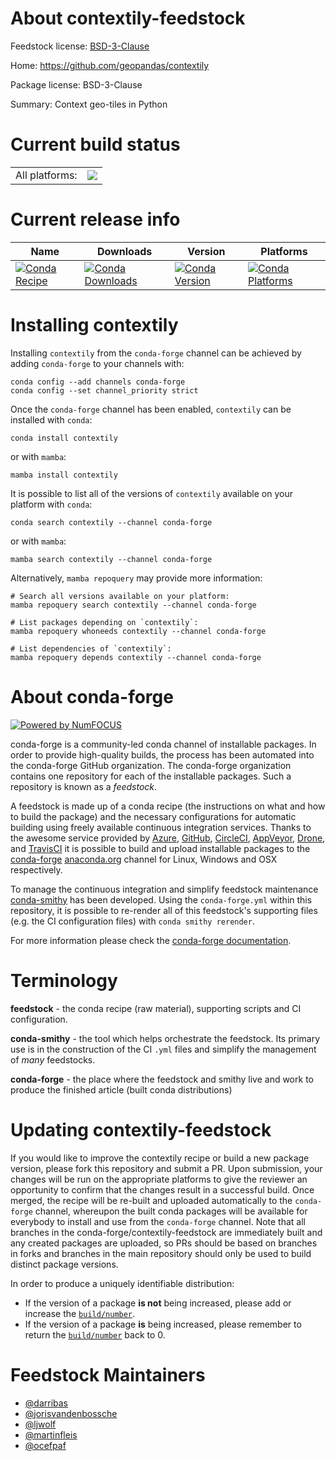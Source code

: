 About contextily-feedstock
==========================

Feedstock license: [BSD-3-Clause](https://github.com/conda-forge/contextily-feedstock/blob/main/LICENSE.txt)

Home: https://github.com/geopandas/contextily

Package license: BSD-3-Clause

Summary: Context geo-tiles in Python

Current build status
====================


<table><tr><td>All platforms:</td>
    <td>
      <a href="https://dev.azure.com/conda-forge/feedstock-builds/_build/latest?definitionId=5524&branchName=main">
        <img src="https://dev.azure.com/conda-forge/feedstock-builds/_apis/build/status/contextily-feedstock?branchName=main">
      </a>
    </td>
  </tr>
</table>

Current release info
====================

| Name | Downloads | Version | Platforms |
| --- | --- | --- | --- |
| [![Conda Recipe](https://img.shields.io/badge/recipe-contextily-green.svg)](https://anaconda.org/conda-forge/contextily) | [![Conda Downloads](https://img.shields.io/conda/dn/conda-forge/contextily.svg)](https://anaconda.org/conda-forge/contextily) | [![Conda Version](https://img.shields.io/conda/vn/conda-forge/contextily.svg)](https://anaconda.org/conda-forge/contextily) | [![Conda Platforms](https://img.shields.io/conda/pn/conda-forge/contextily.svg)](https://anaconda.org/conda-forge/contextily) |

Installing contextily
=====================

Installing `contextily` from the `conda-forge` channel can be achieved by adding `conda-forge` to your channels with:

```
conda config --add channels conda-forge
conda config --set channel_priority strict
```

Once the `conda-forge` channel has been enabled, `contextily` can be installed with `conda`:

```
conda install contextily
```

or with `mamba`:

```
mamba install contextily
```

It is possible to list all of the versions of `contextily` available on your platform with `conda`:

```
conda search contextily --channel conda-forge
```

or with `mamba`:

```
mamba search contextily --channel conda-forge
```

Alternatively, `mamba repoquery` may provide more information:

```
# Search all versions available on your platform:
mamba repoquery search contextily --channel conda-forge

# List packages depending on `contextily`:
mamba repoquery whoneeds contextily --channel conda-forge

# List dependencies of `contextily`:
mamba repoquery depends contextily --channel conda-forge
```


About conda-forge
=================

[![Powered by
NumFOCUS](https://img.shields.io/badge/powered%20by-NumFOCUS-orange.svg?style=flat&colorA=E1523D&colorB=007D8A)](https://numfocus.org)

conda-forge is a community-led conda channel of installable packages.
In order to provide high-quality builds, the process has been automated into the
conda-forge GitHub organization. The conda-forge organization contains one repository
for each of the installable packages. Such a repository is known as a *feedstock*.

A feedstock is made up of a conda recipe (the instructions on what and how to build
the package) and the necessary configurations for automatic building using freely
available continuous integration services. Thanks to the awesome service provided by
[Azure](https://azure.microsoft.com/en-us/services/devops/), [GitHub](https://github.com/),
[CircleCI](https://circleci.com/), [AppVeyor](https://www.appveyor.com/),
[Drone](https://cloud.drone.io/welcome), and [TravisCI](https://travis-ci.com/)
it is possible to build and upload installable packages to the
[conda-forge](https://anaconda.org/conda-forge) [anaconda.org](https://anaconda.org/)
channel for Linux, Windows and OSX respectively.

To manage the continuous integration and simplify feedstock maintenance
[conda-smithy](https://github.com/conda-forge/conda-smithy) has been developed.
Using the ``conda-forge.yml`` within this repository, it is possible to re-render all of
this feedstock's supporting files (e.g. the CI configuration files) with ``conda smithy rerender``.

For more information please check the [conda-forge documentation](https://conda-forge.org/docs/).

Terminology
===========

**feedstock** - the conda recipe (raw material), supporting scripts and CI configuration.

**conda-smithy** - the tool which helps orchestrate the feedstock.
                   Its primary use is in the construction of the CI ``.yml`` files
                   and simplify the management of *many* feedstocks.

**conda-forge** - the place where the feedstock and smithy live and work to
                  produce the finished article (built conda distributions)


Updating contextily-feedstock
=============================

If you would like to improve the contextily recipe or build a new
package version, please fork this repository and submit a PR. Upon submission,
your changes will be run on the appropriate platforms to give the reviewer an
opportunity to confirm that the changes result in a successful build. Once
merged, the recipe will be re-built and uploaded automatically to the
`conda-forge` channel, whereupon the built conda packages will be available for
everybody to install and use from the `conda-forge` channel.
Note that all branches in the conda-forge/contextily-feedstock are
immediately built and any created packages are uploaded, so PRs should be based
on branches in forks and branches in the main repository should only be used to
build distinct package versions.

In order to produce a uniquely identifiable distribution:
 * If the version of a package **is not** being increased, please add or increase
   the [``build/number``](https://docs.conda.io/projects/conda-build/en/latest/resources/define-metadata.html#build-number-and-string).
 * If the version of a package **is** being increased, please remember to return
   the [``build/number``](https://docs.conda.io/projects/conda-build/en/latest/resources/define-metadata.html#build-number-and-string)
   back to 0.

Feedstock Maintainers
=====================

* [@darribas](https://github.com/darribas/)
* [@jorisvandenbossche](https://github.com/jorisvandenbossche/)
* [@ljwolf](https://github.com/ljwolf/)
* [@martinfleis](https://github.com/martinfleis/)
* [@ocefpaf](https://github.com/ocefpaf/)

